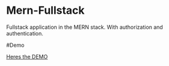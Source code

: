 # Mern-Fullstack
Fullstack application in the MERN stack. With authorization and authentication.

#Demo 

[Heres the DEMO](https://mernnjau.herokuapp.com/)

